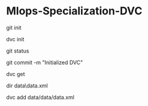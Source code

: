 # Mlops-Specialization-DVC

git init

dvc init

git status

git commit -m "Initialized DVC"

dvc get <link>

dir data\data.xml

dvc add data/data/data.xml



